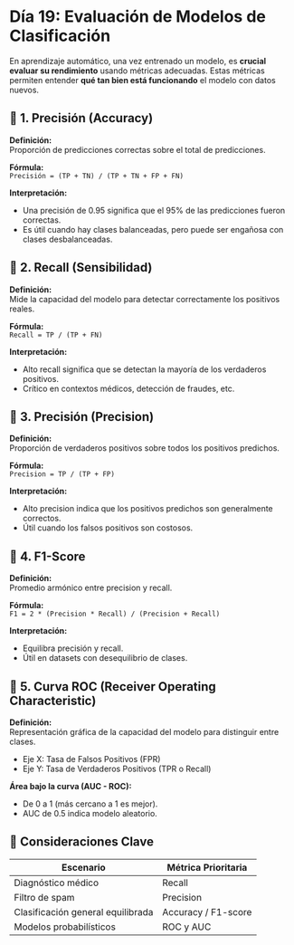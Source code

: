 # Día 19: Evaluación de Modelos de Clasificación

En aprendizaje automático, una vez entrenado un modelo, es **crucial evaluar su rendimiento** usando métricas adecuadas. Estas métricas permiten entender **qué tan bien está funcionando** el modelo con datos nuevos.

## 🔹 1. Precisión (Accuracy)

**Definición:**  
Proporción de predicciones correctas sobre el total de predicciones.

**Fórmula:**  
`Precisión = (TP + TN) / (TP + TN + FP + FN)`

**Interpretación:**  
- Una precisión de 0.95 significa que el 95% de las predicciones fueron correctas.
- Es útil cuando hay clases balanceadas, pero puede ser engañosa con clases desbalanceadas.

## 🔹 2. Recall (Sensibilidad)

**Definición:**  
Mide la capacidad del modelo para detectar correctamente los positivos reales.

**Fórmula:**  
`Recall = TP / (TP + FN)`

**Interpretación:**  
- Alto recall significa que se detectan la mayoría de los verdaderos positivos.
- Crítico en contextos médicos, detección de fraudes, etc.

## 🔹 3. Precisión (Precision)

**Definición:**  
Proporción de verdaderos positivos sobre todos los positivos predichos.

**Fórmula:**  
`Precision = TP / (TP + FP)`

**Interpretación:**  
- Alto precision indica que los positivos predichos son generalmente correctos.
- Útil cuando los falsos positivos son costosos.

## 🔹 4. F1-Score

**Definición:**  
Promedio armónico entre precision y recall.

**Fórmula:**  
`F1 = 2 * (Precision * Recall) / (Precision + Recall)`

**Interpretación:**  
- Equilibra precisión y recall.
- Útil en datasets con desequilibrio de clases.

## 🔹 5. Curva ROC (Receiver Operating Characteristic)

**Definición:**  
Representación gráfica de la capacidad del modelo para distinguir entre clases.

- Eje X: Tasa de Falsos Positivos (FPR)
- Eje Y: Tasa de Verdaderos Positivos (TPR o Recall)

**Área bajo la curva (AUC - ROC):**  
- De 0 a 1 (más cercano a 1 es mejor).
- AUC de 0.5 indica modelo aleatorio.

## 📌 Consideraciones Clave

| Escenario                        | Métrica Prioritaria   |
|----------------------------------|------------------------|
| Diagnóstico médico               | Recall                 |
| Filtro de spam                   | Precision              |
| Clasificación general equilibrada| Accuracy / F1-score    |
| Modelos probabilísticos          | ROC y AUC              |
